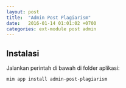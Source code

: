```yaml
---
layout: post
title:  "Admin Post Plagiarism"
date:   2016-01-14 01:01:02 +0700
categories: ext-module post admin
---
```


## Instalasi

Jalankan perintah di bawah di folder aplikasi:

```
mim app install admin-post-plagiarism
```
